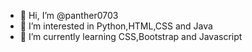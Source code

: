 - 👋 Hi, I’m @panther0703
- 👀 I’m interested in Python,HTML,CSS and Java
- 🌱 I’m currently learning CSS,Bootstrap and Javascript
